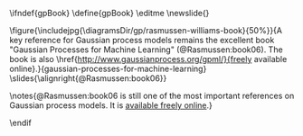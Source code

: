 \ifndef{gpBook}
\define{gpBook}
\editme
\newslide{}

\figure{\includejpg{\diagramsDir/gp/rasmussen-williams-book}{50%}}{A key reference for Gaussian process models remains the excellent book "Gaussian Processes for Machine Learning" (@Rasmussen:book06). The book is also \href{http://www.gaussianprocess.org/gpml/}{freely available online}.}{gaussian-processes-for-machine-learning}
 \slides{\alignright{@Rasmussen:book06}}

\notes{@Rasmussen:book06 is still one of the most important references on Gaussian process models. It is [available freely online](http://www.gaussianprocess.org/gpml/).}

\endif

